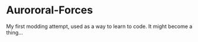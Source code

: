 # Aurororal-Forces
My first modding attempt, used as a way to learn to code.
It might become a thing...

